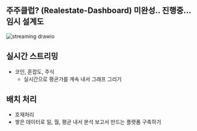 ## 주주클럽? (Realestate-Dashboard) 미완성.. 진행중... 임시 설계도

![streaming drawio](https://github.com/PropertyCoinDashboard/.github/assets/52487610/b71a45c8-bd9e-4ddc-9500-855dc5a43802)

## 실시간 스트리밍 
  - 코인, 혼잡도, 주식
    - 실시간으로 평균가를 계속 내서 그래프 그리기 
## 배치 처리 
  - 호재처리
  - 쌓은 데이터로 일, 월, 평균 내서 분석 보고서 만드는 플랫폼 구축하기
